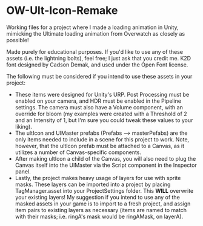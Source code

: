 # OW-Ult-Icon-Remake
Working files for a project where I made a loading animation in Unity, mimicking the Ultimate loading animation from Overwatch as closely as possible! 

Made purely for educational purposes. If you'd like to use any of these assets (i.e. the lightning bolts), feel free; I just ask that you credit me. K2D font designed by Cadson Demak, and used under the Open Font license. 

The following must be considered if you intend to use these assets in your project:
* These items were designed for Unity's URP. Post Processing must be enabled on your camera, and HDR must be enabled in the Pipeline settings. The camera must also have a Volume component, with an override for bloom (my examples were created with a Threshold of 2 and an Intensity of 1, but I'm sure you could tweak these values to your liking).
* The ultIcon and UIMaster prefabs (Prefabs --> masterPefabs) are the only items needed to include in a scene for this project to work. Note, however, that the ultIcon prefab must be attached to a Canvas, as it utilizes a number of Canvas-specific components. 
* After making ultIcon a child of the Canvas, you will also need to plug the Canvas itself into the UIMaster via the Script component in the Inspector panel. 
* Lastly, the project makes heavy usage of layers for use with sprite masks. These layers can be imported into a project by placing TagManager.asset into your ProjectSettings folder. This <b>WILL</b> overwrite your existing layers! My suggestion if you intend to use any of the masked assets in your game is to import to a fresh project, and assign item pairs to existing layers as necessary (items are named to match with their masks; i.e. ringA's mask would be ringAMask, on layerA).
